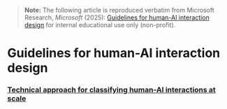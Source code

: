 > **Note:** The following article is reproduced verbatim from
> Microsoft Research, *Microsoft* (2025):
> [Guidelines for human-AI interaction design](https://www.microsoft.com/en-us/research/blog/guidelines-for-human-ai-interaction-design/)
> for internal educational use only (non-profit).

# Guidelines for human-AI interaction design

### [Technical approach for classifying human-AI interactions at scale](https://www.microsoft.com/en-us/research/blog/technical-approach-for-classifying-human-ai-interactions-at-scale/)